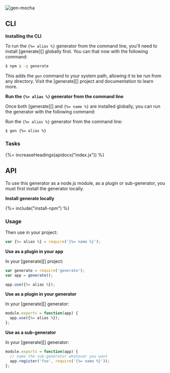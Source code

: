 ![gen-mocha](https://cloud.githubusercontent.com/assets/383994/15221990/bb9c4e6e-183b-11e6-9c41-d85c7edcad77.gif)

## CLI

**Installing the CLI**

To run the `{%= alias %}` generator from the command line, you'll need to install [generate][] globally first. You can that now with the following command:

```sh
$ npm i -g generate
```

This adds the `gen` command to your system path, allowing it to be run from any directory. Visit the [generate][] project and documentation to learn more.

**Run the `{%= alias %}` generator from the command line**

Once both [generate][] and `{%= name %}` are installed globally, you can run the generator with the following command:

Run the `{%= alias %}` generator from the command line:

```sh
$ gen {%= alias %}
```

### Tasks
{%= increaseHeadings(apidocs("index.js")) %}

## API

To use this generator as a node.js module, as a plugin or sub-generator, you must first install the generator locally.

**Install generate locally**

{%= include("install-npm") %}

### Usage

Then use in your project:

```js
var {%= alias %} = require('{%= name %}');
```

**Use as a plugin in your app**

In your [generate][] project:

```js
var generate = require('generate');
var app = generate();

app.use({%= alias %});
```

**Use as a plugin in your generator**

In your [generate][] generator:

```js
module.exports = function(app) {
  app.use({%= alias %});
};
```

**Use as a sub-generator**

In your [generate][] generator:

```js
module.exports = function(app) {
  // name the sub-generator whatever you want
  app.register('foo', require('{%= name %}'));
};
```
